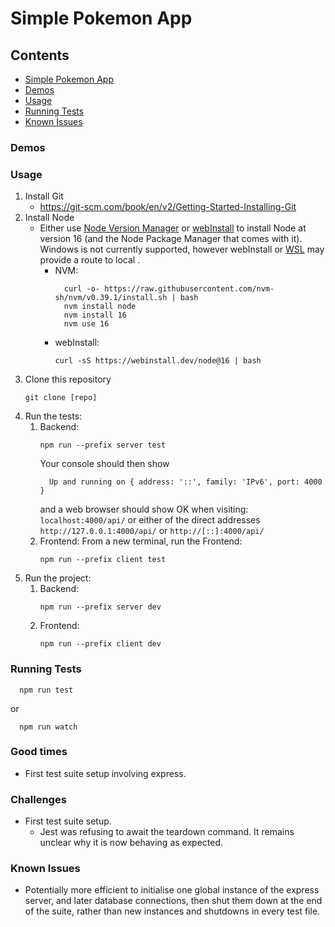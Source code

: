 # Simple Pokemon App


## Contents
- [Simple Pokemon App](#simple-pokemon-app)
- [Demos](#demos)
- [Usage](#usage)
- [Running Tests](#running-tests)
- [Known Issues](#known-issues)

### Demos

### Usage
1. Install Git
    - https://git-scm.com/book/en/v2/Getting-Started-Installing-Git
1. Install Node
    - Either use [Node Version Manager](https://github.com/nvm-sh/nvm) or [webInstall](https://webinstall.dev/node/) to install Node at version 16 (and the Node Package Manager that comes with it).  
    Windows is not currently supported, however webInstall  or [WSL](https://docs.microsoft.com/en-us/windows/wsl/install) may provide a route to local .
      - NVM:
        ```console
          curl -o- https://raw.githubusercontent.com/nvm-sh/nvm/v0.39.1/install.sh | bash
          nvm install node
          nvm install 16
          nvm use 16
        ```
      - webInstall:
        ```console
        curl -sS https://webinstall.dev/node@16 | bash
        ```
1. Clone this repository
    ```console
    git clone [repo]
    ```
1. Run the tests:
    1. Backend:
        ```console
        npm run --prefix server test
        ```
        Your console should then show
        ```console
          Up and running on { address: '::', family: 'IPv6', port: 4000 }
        ```
        and a web browser should show OK when visiting:
        `localhost:4000/api/` or either of the direct addresses `http://127.0.0.1:4000/api/` or `http://[::]:4000/api/`
    2. Frontend:
        From a new terminal, run the Frontend:
        ```console
        npm run --prefix client test
        ```
1. Run the project:
    1. Backend:
        ```console
        npm run --prefix server dev
        ```
    2. Frontend:
        ```console
        npm run --prefix client dev
        ```


### Running Tests

```console
  npm run test
```
or
```console
  npm run watch
```

### Good times
  - First test suite setup involving express.

### Challenges
  - First test suite setup.
    - Jest was refusing to await the teardown command.  It remains unclear why it is now behaving as expected.

### Known Issues

  - Potentially more efficient to initialise one global instance of the express server, and later database connections, then shut them down at the end of the suite, rather than new instances and shutdowns in every test file.